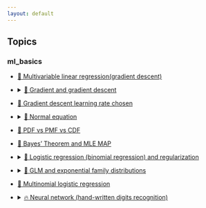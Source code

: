 ```yaml
---
layout: default
---
```


## Topics

### ml_basics

- [🐳 Multivariable linear regression(gradient descent)](https://lnshi.github.io/ml-exercises/ml_basics_in_html/rdm001_multivariable_linear_regression_gradient_descent/multivariable_linear_regression_gradient_descent.html)

- <p>
    <details>
      <summary>
        <a href="https://lnshi.github.io/ml-exercises/ml_basics_in_html/rdm002_gradient_and_gradient_descent/gradient_and_gradient_descent.html">
          🐳 Gradient and gradient descent
        </a>
      </summary>
      <p>
        <ul>
          <li>Derivative</li>
          <li>Derivative and partial derivative</li>
          <li>Derivative and directional derivative</li>
          <li>Derivative and gradient</li>
          <li>Gradient descent algorithm</li>
        </ul>
      </p>
    </details>
  </p>

- [🐳 Gradient descent learning rate chosen](https://lnshi.github.io/ml-exercises/ml_basics_in_html/rdm003_gradient_descent_learning_rate_chosen/gradient_descent_learning_rate_chosen.html)

- <p>
    <details>
      <summary>
        <a href="https://lnshi.github.io/ml-exercises/ml_basics_in_html/rdm004_normal_equation/normal_equation.html">
          🐳 Normal equation
        </a>
      </summary>
      <p>
        <ul>
          <li>Vector addition and subtraction</li>
          <li>Vector dot product (scalar product, inner product)</li>
          <li>Vector cross product</li>
          <li>Normal equation</li>
        </ul>
      </p>
    </details>
  </p>

- [🐶 PDF vs PMF vs CDF](https://lnshi.github.io/ml-exercises/ml_basics_in_html/rdm005_PDF_PMF_CDF/PDF_PMF_CDF.html)

- [🐶 Bayes’ Theorem and MLE MAP](https://lnshi.github.io/ml-exercises/ml_basics_in_html/rdm006_Bayes%E2%80%99%20Theorem_and_MLE_MAP/Bayes%E2%80%99%20Theorem_and_MLE_MAP.html)

- <p>
    <details>
      <summary>
        <a href="https://lnshi.github.io/ml-exercises/ml_basics_in_html/rdm007_logistic_regression%28binomial_regression%29_and_regularization/logistic_regression%28binomial_regression%29_and_regularization.html">
          🐶 Logistic regression (binomial regression) and regularization
        </a>
      </summary>
      <p>
        <ul>
          <li>Experience scipy.optimize.fmin_tnc</li>
          <li>Regularization</li>
          <li>Norm of vector and matrix</li>
          <li>Dataset features expansion/extraction</li>
          <li>
            When a lower dimensional space NOT discriminable dataset is PROJECTED to a PROPER higher dimensional space it always will be discriminable, the boundary is a hyper plane or just a discrimination function.
          </li>
          <li>
            Model accuracy comparison between 10-dimensional and 6-dimensional
          </li>
          <li>'linear_model.LogisticRegression' with sklearn</li>
        </ul>
      </p>
    </details>
  </p>

- <p>
    <details>
      <summary>
        <a href="https://lnshi.github.io/ml-exercises/ml_basics_in_html/rdm008_GLM_and_exponential_family_distributions/GLM_and_exponential_family_distributions.html">
          🐶 GLM and exponential family distributions
        </a>
      </summary>
      <p>
        <ul>
          <li>Bernoulli distribution in GLM form</li>
          <li>Gaussian distribution (normal distribution) in GLM form</li>
          <li>
            Softmax regression (multinomial logistic regression) (categorical distribution (variant 3)) in GLM form
          </li>
          <li>GLM ⇒ linear regression</li>
          <li>GLM ⇒ logistic regression</li>
          <li>
            <a href="https://lnshi.github.io/ml-exercises/ml_basics_in_html/rdm008_GLM_and_exponential_family_distributions/GLM_and_exponential_family_distributions.html#Why-the-PMF-has-no-coefficient?">
              Why the PMF for categorical distribution(special form of multinomial distribution: k > 2 and n = 1) has no coefficient like the multinomial distribution's PMF
            </a>
          </li>
          <li>
            How to use the table
            <a href="https://en.wikipedia.org/wiki/Exponential_family#Table_of_distributions">
              here
            </a>
            to
            <a href="https://lnshi.github.io/ml-exercises/ml_basics_in_html/rdm008_GLM_and_exponential_family_distributions/GLM_and_exponential_family_distributions.html#With-above-three-hypotheses,-GLM-$\Rightarrow$-logistic-regression">
              build GLM quickly
            </a>
          </li>
        </ul>
      </p>
    </details>
  </p>

- [🐶 Multinomial logistic regression](https://nbviewer.jupyter.org/github/lnshi/ml-exercises/blob/master/ml_basics/rdm009_multinomial_logistic_regression/multinomial_logistic_regression.ipynb?flush_cache=true)

- <p>
    <details>
      <summary>
        <a href="https://nbviewer.jupyter.org/github/lnshi/ml-exercises/blob/master/ml_basics/rdm010_neural_network/neural_network.ipynb?flush_cache=true">
          🔥 Neural network (hand-written digits recognition)
        </a>
      </summary>
      <p>
        <ul>
          <li>What's a neural network</li>
          <li>One-hot encoding</li>
          <li>Forward propagation</li>
          <li>Backpropagation algorithm</li>
        </ul>
      </p>
    </details>
  </p>
